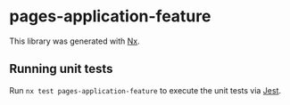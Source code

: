 # pages-application-feature

This library was generated with [Nx](https://nx.dev).

## Running unit tests

Run `nx test pages-application-feature` to execute the unit tests via [Jest](https://jestjs.io).
